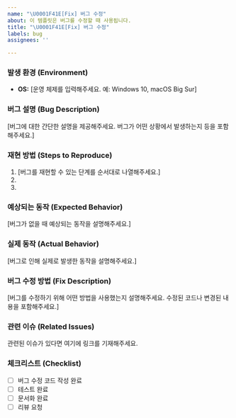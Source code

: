 ```yaml
---
name: "\U0001F41E[Fix] 버그 수정"
about: 이 템플릿은 버그를 수정할 때 사용됩니다.
title: "\U0001F41E[Fix] 버그 수정"
labels: bug
assignees: ''

---
```


### 발생 환경 (Environment)
- **OS:** [운영 체제를 입력해주세요. 예: Windows 10, macOS Big Sur]

### 버그 설명 (Bug Description)
[버그에 대한 간단한 설명을 제공해주세요. 버그가 어떤 상황에서 발생하는지 등을 포함해주세요.]

### 재현 방법 (Steps to Reproduce)
1. [버그를 재현할 수 있는 단계를 순서대로 나열해주세요.]
2. 
3. 

### 예상되는 동작 (Expected Behavior)
[버그가 없을 때 예상되는 동작을 설명해주세요.]

### 실제 동작 (Actual Behavior)
[버그로 인해 실제로 발생한 동작을 설명해주세요.]

### 버그 수정 방법 (Fix Description)
[버그를 수정하기 위해 어떤 방법을 사용했는지 설명해주세요. 수정된 코드나 변경된 내용을 포함해주세요.]

### 관련 이슈 (Related Issues)
관련된 이슈가 있다면 여기에 링크를 기재해주세요.

### 체크리스트 (Checklist)
- [ ] 버그 수정 코드 작성 완료
- [ ] 테스트 완료
- [ ] 문서화 완료
- [ ] 리뷰 요청
